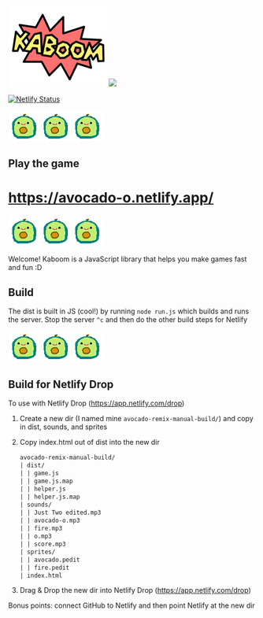 ![kaboom](learn/kaboom.png) <img src="https://www.netlify.com/v3/img/components/logomark.png" height="160px">

[![Netlify Status](https://api.netlify.com/api/v1/badges/3780e935-7729-4b5d-92aa-d641286295e7/deploy-status)](https://app.netlify.com/sites/avocado-o/deploys)

![avocado](avocado-icon.png)![avocado](avocado-icon.png)![avocado](avocado-icon.png)

## Play the game
# https://avocado-o.netlify.app/

![avocado](avocado-icon.png)![avocado](avocado-icon.png)![avocado](avocado-icon.png)

Welcome! Kaboom is a JavaScript library that helps you make games fast and fun :D

Build
-----
The dist is built in JS (cool!) by running `node run.js` which builds and runs the server. Stop the server `^c` and then do the other build steps for Netlify

![avocado](avocado-icon.png)![avocado](avocado-icon.png)![avocado](avocado-icon.png)

Build for Netlify Drop
---------------------------
To use with Netlify Drop (https://app.netlify.com/drop)

1. Create a new dir (I named mine `avocado-remix-manual-build/`) and copy in dist, sounds, and sprites

2. Copy index.html out of dist into the new dir

    ```
    avocado-remix-manual-build/
    | dist/
    | | game.js
    | | game.js.map
    | | helper.js
    | | helper.js.map
    | sounds/
    | | Just Two edited.mp3
    | | avocado-o.mp3
    | | fire.mp3
    | | o.mp3
    | | score.mp3
    | sprites/
    | | avocado.pedit
    | | fire.pedit
    | index.html
    ```

3. Drag & Drop the new dir into Netlify Drop (https://app.netlify.com/drop)

Bonus points: connect GitHub to Netlify and then point Netlify at the new dir